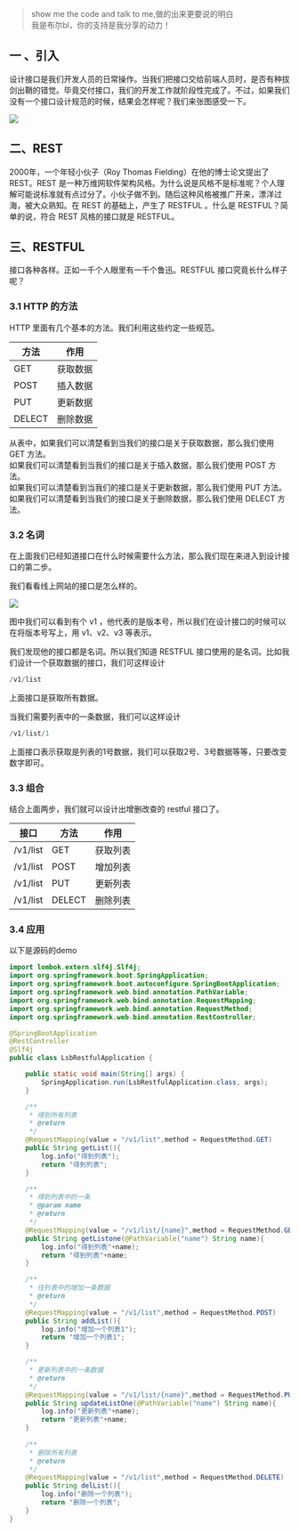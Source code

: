 >show me the code and talk to me,做的出来更要说的明白   
>我是布尔bl，你的支持是我分享的动力！

## 一 、引入

设计接口是我们开发人员的日常操作。当我们把接口交给前端人员时，是否有种拔剑出鞘的错觉。毕竟交付接口，我们的开发工作就阶段性完成了。不过，如果我们没有一个接口设计规范的时候，结果会怎样呢？我们来张图感受一下。

![](http://javahouse.xyz/20200118222541.png)

## 二、REST

2000年，一个年轻小伙子（Roy Thomas Fielding）在他的博士论文提出了 REST。REST 是一种万维网软件架构风格。为什么说是风格不是标准呢？个人理解可能说标准就有点过分了。小伙子做不到。随后这种风格被推广开来，漂洋过海，被大众熟知。在 REST 的基础上，产生了 RESTFUL 。什么是 RESTFUL？简单的说，符合 REST 风格的接口就是 RESTFUL。

## 三、RESTFUL

接口各种各样。正如一千个人眼里有一千个鲁迅。RESTFUL 接口究竟长什么样子呢？

### 3.1 HTTP 的方法

HTTP 里面有几个基本的方法。我们利用这些约定一些规范。


方法 | 作用
---|---
GET |获取数据
POST | 插入数据
PUT | 更新数据
DELECT | 删除数据

从表中，如果我们可以清楚看到当我们的接口是关于获取数据，那么我们使用 GET 方法。  
如果我们可以清楚看到当我们的接口是关于插入数据，那么我们使用 POST 方法。  
如果我们可以清楚看到当我们的接口是关于更新数据，那么我们使用 PUT 方法。  
如果我们可以清楚看到当我们的接口是关于删除数据，那么我们使用 DELECT 方法。  

### 3.2 名词

在上面我们已经知道接口在什么时候需要什么方法，那么我们现在来进入到设计接口的第二步。

我们看看线上网站的接口是怎么样的。

![](http://javahouse.xyz/20200118232332.png)

图中我们可以看到有个 v1 ，他代表的是版本号，所以我们在设计接口的时候可以在将版本号写上，用 v1、v2、v3 等表示。

我们发现他的接口都是名词。所以我们知道 RESTFUL 接口使用的是名词。比如我们设计一个获取数据的接口，我们可这样设计

```java
/v1/list 
```

上面接口是获取所有数据。

当我们需要列表中的一条数据，我们可以这样设计

```java
/v1/list/1 
```
上面接口表示获取是列表的1号数据，我们可以获取2号、3号数据等等，只要改变数字即可。




### 3.3 组合 

结合上面两步，我们就可以设计出增删改查的 restful 接口了。


接口 | 方法|作用
---|---|---
/v1/list | GET| 获取列表
/v1/list | POST| 增加列表
/v1/list | PUT| 更新列表
/v1/list | DELECT| 删除列表




### 3.4 应用
以下是源码的demo

```java
import lombok.extern.slf4j.Slf4j;
import org.springframework.boot.SpringApplication;
import org.springframework.boot.autoconfigure.SpringBootApplication;
import org.springframework.web.bind.annotation.PathVariable;
import org.springframework.web.bind.annotation.RequestMapping;
import org.springframework.web.bind.annotation.RequestMethod;
import org.springframework.web.bind.annotation.RestController;

@SpringBootApplication
@RestController
@Slf4j
public class LsbRestfulApplication {

    public static void main(String[] args) {
        SpringApplication.run(LsbRestfulApplication.class, args);
    }

    /**
     * 得到所有列表
     * @return
     */
    @RequestMapping(value = "/v1/list",method = RequestMethod.GET)
    public String getList(){
        log.info("得到列表");
        return "得到列表";
    }

    /**
     * 得到列表中的一条
     * @param name
     * @return
     */
    @RequestMapping(value = "/v1/list/{name}",method = RequestMethod.GET)
    public String getListone(@PathVariable("name") String name){
        log.info("得到列表"+name);
        return "得到列表"+name;
    }

    /**
     * 往列表中的增加一条数据
     * @return
     */
    @RequestMapping(value = "/v1/list",method = RequestMethod.POST)
    public String addList(){
        log.info("增加一个列表1");
        return "增加一个列表1";
    }

    /**
     * 更新列表中的一条数据
     * @return
     */
    @RequestMapping(value = "/v1/list/{name}",method = RequestMethod.PUT)
    public String updateListOne(@PathVariable("name") String name){
        log.info("更新列表"+name);
        return "更新列表"+name;
    }
    
    /**
     * 删除所有列表
     * @return
     */
    @RequestMapping(value = "/v1/list",method = RequestMethod.DELETE)
    public String delList(){
        log.info("删除一个列表");
        return "删除一个列表";
    }
}
```






